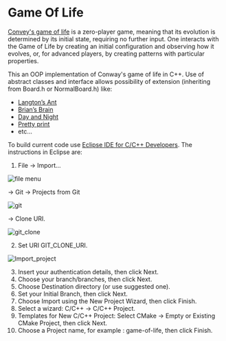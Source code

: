 # Game Of Life 
[Convey's game of life](https://en.wikipedia.org/wiki/Conway%27s_Game_of_Life) is a zero-player game, meaning that its evolution is determined by its initial state, requiring no further input. One interacts with the Game of Life by creating an initial configuration and observing how it evolves, or, for advanced players, by creating patterns with particular properties.

This an OOP implementation of Conway's game of life in C++. 
Use of abstract classes and interface allows possibility of extension (inheriting from Board.h or NormalBoard.h) like:
 - [Langton’s Ant](https://en.wikipedia.org/wiki/Brian%27s_Brain)
 - [Brian’s Brain](https://en.wikipedia.org/wiki/Langton%27s_ant)
 - [Day and Night](https://en.wikipedia.org/wiki/Day_and_Night_(cellular_automaton))
 - [Pretty print](https://chrome.google.com/webstore/detail/prettyprint/nipdlgebaanapcphbcidpmmmkcecpkhg?hl=en) 
 - etc...
 
To build current code use [Eclipse IDE for C/C++ Developers](https://www.eclipse.org/downloads/packages/release/helios/sr2/eclipse-ide-cc-developers).
The instructions in Eclipse are:

1. File -> Import... 

![file menu](https://github.com/Tawishi/game_of_life/blob/Issue%233/1.jpg)

   -> Git -> Projects from Git 

![git](https://github.com/Tawishi/game_of_life/blob/Issue%233/2.jpg)

   -> Clone URI.

![git_clone](https://github.com/Tawishi/game_of_life/blob/Issue%233/3.jpg)

2. Set URI GIT_CLONE_URI.

![Import_project](https://github.com/Tawishi/game_of_life/blob/Issue%233/issue2.jpg)

3. Insert your authentication details, then click Next.
4. Choose your branch/branches, then click Next.
5. Choose Destination directory (or use suggested one). 
6. Set your Initial Branch, then click Next.
6. Choose Import using the New Project Wizard, then click Finish.
7. Select a wizard: C/C++ -> C/C++ Project.
8. Templates for New C/C++ Project: Select CMake -> Empty or Existing CMake Project, then click Next.
9. Choose a Project name, for example : game-of-life, then click Finish.
